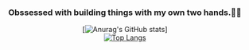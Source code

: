 <div align="center"> 
  
### Obssessed with building things with my own two hands.👋👋  
[![Anurag's GitHub stats](https://github-readme-stats.vercel.app/api?username=nicchunglow&count_private=true&show_icons=true&theme=radical)]
<br>
[![Top Langs](https://github-readme-stats.vercel.app/api/top-langs/?username=nicchunglow&layout=compact&theme=radical)](https://github.com/anuraghazra/github-readme-stats)
<br>
</div>
<!--
**nicchunglow/nicchunglow** is a ✨ _special_ ✨ repository because its `README.md` (this file) appears on your GitHub profile.
//Next time
[![Readme Card](https://github-readme-stats.vercel.app/api/pin/?username=nicchunglow&repo=list-react-class-hooks-redux-example&theme=tokyonight)](https://github.com/nicchunglow/list-react-class-hooks-redux-example)
<br>
[![Readme Card](https://github-readme-stats.vercel.app/api/pin/?username=nicchunglow&repo=can-i-login-backend&theme=tokyonight)](https://github.com/nicchunglow/can-i-login-backend)
<br>
[![Readme Card](https://github-readme-stats.vercel.app/api/pin/?username=nicchunglow&repo=findmydrivers&theme=tokyonight)](https://github.com/nicchunglow/findmydrivers)
Here are some ideas to get you started:

- 🔭 I’m currently working on ...
- 🌱 I’m currently learning ...
- 👯 I’m looking to collaborate on ...
- 🤔 I’m looking for help with ...
- 💬 Ask me about ...
- 📫 How to reach me: ...
- 😄 Pronouns: ...
- ⚡ Fun fact: ...
-->
